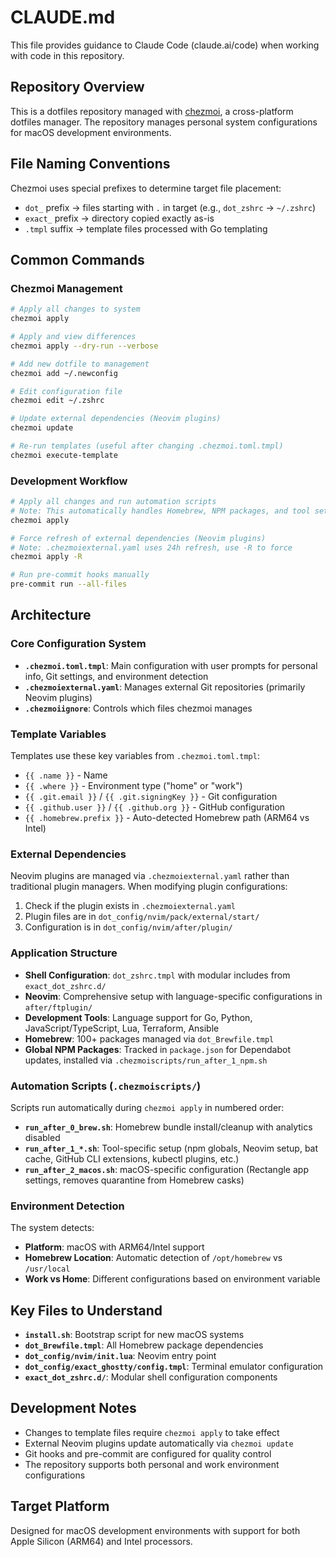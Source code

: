 # CLAUDE.md

This file provides guidance to Claude Code (claude.ai/code) when working with code in this repository.

## Repository Overview

This is a dotfiles repository managed with [chezmoi](https://www.chezmoi.io), a cross-platform dotfiles manager. The repository manages personal system configurations for macOS development environments.

## File Naming Conventions

Chezmoi uses special prefixes to determine target file placement:
- `dot_` prefix → files starting with `.` in target (e.g., `dot_zshrc` → `~/.zshrc`)
- `exact_` prefix → directory copied exactly as-is
- `.tmpl` suffix → template files processed with Go templating

## Common Commands

### Chezmoi Management
```bash
# Apply all changes to system
chezmoi apply

# Apply and view differences
chezmoi apply --dry-run --verbose

# Add new dotfile to management
chezmoi add ~/.newconfig

# Edit configuration file
chezmoi edit ~/.zshrc

# Update external dependencies (Neovim plugins)
chezmoi update

# Re-run templates (useful after changing .chezmoi.toml.tmpl)
chezmoi execute-template
```

### Development Workflow
```bash
# Apply all changes and run automation scripts
# Note: This automatically handles Homebrew, NPM packages, and tool setup
chezmoi apply

# Force refresh of external dependencies (Neovim plugins)
# Note: .chezmoiexternal.yaml uses 24h refresh, use -R to force
chezmoi apply -R

# Run pre-commit hooks manually
pre-commit run --all-files
```

## Architecture

### Core Configuration System
- **`.chezmoi.toml.tmpl`**: Main configuration with user prompts for personal info, Git settings, and environment detection
- **`.chezmoiexternal.yaml`**: Manages external Git repositories (primarily Neovim plugins)
- **`.chezmoiignore`**: Controls which files chezmoi manages

### Template Variables
Templates use these key variables from `.chezmoi.toml.tmpl`:
- `{{ .name }}` - Name
- `{{ .where }}` - Environment type ("home" or "work")
- `{{ .git.email }}` / `{{ .git.signingKey }}` - Git configuration
- `{{ .github.user }}` / `{{ .github.org }}` - GitHub configuration
- `{{ .homebrew.prefix }}` - Auto-detected Homebrew path (ARM64 vs Intel)

### External Dependencies
Neovim plugins are managed via `.chezmoiexternal.yaml` rather than traditional plugin managers. When modifying plugin configurations:
1. Check if the plugin exists in `.chezmoiexternal.yaml`
2. Plugin files are in `dot_config/nvim/pack/external/start/`
3. Configuration is in `dot_config/nvim/after/plugin/`

### Application Structure
- **Shell Configuration**: `dot_zshrc.tmpl` with modular includes from `exact_dot_zshrc.d/`
- **Neovim**: Comprehensive setup with language-specific configurations in `after/ftplugin/`
- **Development Tools**: Language support for Go, Python, JavaScript/TypeScript, Lua, Terraform, Ansible
- **Homebrew**: 100+ packages managed via `dot_Brewfile.tmpl`
- **Global NPM Packages**: Tracked in `package.json` for Dependabot updates, installed via `.chezmoiscripts/run_after_1_npm.sh`

### Automation Scripts (`.chezmoiscripts/`)
Scripts run automatically during `chezmoi apply` in numbered order:
- **`run_after_0_brew.sh`**: Homebrew bundle install/cleanup with analytics disabled
- **`run_after_1_*.sh`**: Tool-specific setup (npm globals, Neovim setup, bat cache, GitHub CLI extensions, kubectl plugins, etc.)
- **`run_after_2_macos.sh`**: macOS-specific configuration (Rectangle app settings, removes quarantine from Homebrew casks)

### Environment Detection
The system detects:
- **Platform**: macOS with ARM64/Intel support
- **Homebrew Location**: Automatic detection of `/opt/homebrew` vs `/usr/local`
- **Work vs Home**: Different configurations based on environment variable

## Key Files to Understand

- **`install.sh`**: Bootstrap script for new macOS systems
- **`dot_Brewfile.tmpl`**: All Homebrew package dependencies
- **`dot_config/nvim/init.lua`**: Neovim entry point
- **`dot_config/exact_ghostty/config.tmpl`**: Terminal emulator configuration
- **`exact_dot_zshrc.d/`**: Modular shell configuration components

## Development Notes

- Changes to template files require `chezmoi apply` to take effect
- External Neovim plugins update automatically via `chezmoi update`
- Git hooks and pre-commit are configured for quality control
- The repository supports both personal and work environment configurations

## Target Platform

Designed for macOS development environments with support for both Apple Silicon (ARM64) and Intel processors.